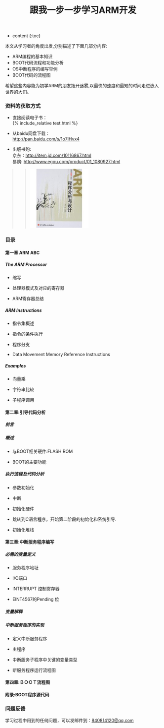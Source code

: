﻿---
layout: post
title:  "跟我一步一步学习ARM开发"
categories: ARM
tags:  ARM C IOT
---

* content
{:toc}


本文从学习者的角度出发,分别描述了下面几部分内容:
 - ARM编程的基本知识
 - BOOT代码流程和功能分析
 - OS中断程序的编写举例
 - BOOT代码的流程图  

希望这些内容能为初学ARM的朋友拨开迷雾,以最快的速度和最短的时间走进嵌入世界的大们。







###  资料的获取方式  

  - 直接阅读电子书：     
      {% include_relative test.html %}
  - 从baidu网盘下载：    
      <http://pan.baidu.com/s/1o7IHvx4>

  - 出版书购:     
     京东：<http://item.jd.com/10116867.html>    
     易购: <http://www.egou.com/product/01_1080927.html>  
   
   > > ![](/51HAvkjRIzL._AA190_.jpg)


### 目录

#### 第一章 ARM ABC

##### The ARM Processor

- 缩写
- 处理器模式及对应的寄存器

- ARM寄存器总结

##### ARM Instructions

- 指令集概述

- 指令的条件执行

- 程序分支

- Data Movement Memory Reference Instructions

##### Examples

- 向量乘

- 字符串比较

- 子程序调用

#### 第二章:引导代码分析

##### 前言

##### 概述

- 与BOOT相关硬件:FLASH ROM

- BOOT的主要功能

##### 执行流程及代码分析

- 参数初始化

- 中断

- 初始化硬件

- 跳转到C语言程序，开始第二阶段的初始化和系统引导.

- 初始化堆栈

#### 第三章:中断服务程序编写

##### 必需的变量定义

- 服务程序地址

- I/O端口

- INTERRUPT 控制寄存器

- EINT4567的Pending 位

##### 变量解释

##### 中断服务程序的实现

- 定义中断服务程序

- 主程序

- 中断服务子程序中关键的变量类型

- 断服务程序运行流程图

#### 第四章:ＢＯＯＴ流程图

#### 附录:BOOT程序源代码
   

### 问题反馈   

学习过程中用到的任何问题，可以发邮件到：840814120@qq.com